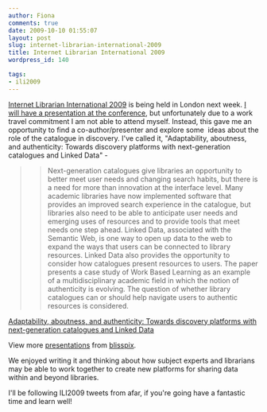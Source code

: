 ```yaml
---
author: Fiona
comments: true
date: 2009-10-10 01:55:07
layout: post
slug: internet-librarian-international-2009
title: Internet Librarian International 2009
wordpress_id: 140

tags:
- ili2009
---
```


[Internet Librarian International 2009](http://www.internet-librarian.com/2009/) is being held in London next week. [I will have a presentation at the conference](http://www.internet-librarian.com/2009/day.php?day=Thursday#TrackB), but unfortunately due to a work travel commitment I am not able to attend myself. Instead, this gave me an opportunity to find a co-author/presenter and explore some  ideas about the role of the catalogue in discovery. I've called it, "Adaptability, aboutness, and authenticity: Towards discovery platforms with next-generation catalogues and Linked Data" -


> >Next-generation catalogues give libraries an opportunity to better meet user needs and changing search habits, but there is a need for more than innovation at the interface level. Many academic libraries have now implemented software that provides an improved search experience in the catalogue, but libraries also need to be able to anticipate user needs and emerging uses of resources and to provide tools that meet needs one step ahead. Linked Data, associated with the Semantic Web, is one way to open up data to the web to expand the ways that users can be connected to library resources. Linked Data also provides the opportunity to consider how catalogues present resources to users. The paper presents a case study of Work Based Learning as an example of a multidisciplinary academic field in which the notion of authenticity is evolving. The question of whether library catalogues can or should help navigate users to authentic resources is considered.




[Adaptability, aboutness, and authenticity: Towards discovery platforms with next-generation catalogues and Linked Data](http://www.slideshare.net/blisspix/adaptability-aboutness-and-authenticity-towards-discovery-platforms-with-nextgeneration-catalogues-and-linked-data)


View more [presentations](http://www.slideshare.net/) from [blisspix](http://www.slideshare.net/blisspix).





We enjoyed writing it and thinking about how subject experts and librarians may be able to work together to create new platforms for sharing data within and beyond libraries.

I'll be following ILI2009 tweets from afar, if you're going have a fantastic time and learn well!
